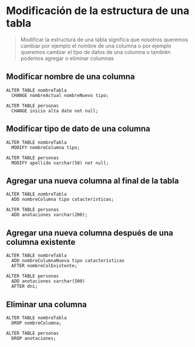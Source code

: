 # Modificación de la estructura de una tabla

> Modificar la estructura de una tabla significa que nosotros queremos cambiar por ejemplo el nombre de una columna o por ejemplo queremos cambiar el tipo de datos de una columna o también podemos agregar o eliminar columnas

## Modificar nombre de una columna

    ALTER TABLE nombreTabla  
      CHANGE nombreActual nombreNuevo tipo;  

    ALTER TABLE personas
      CHANGE inicio alta date not null;

## Modificar tipo de dato de una columna

    ALTER TABLE nombreTabla  
      MODIFY nombreColumna tipo;

    ALTER TABLE personas
      MODIFY apellido varchar(50) not null;

## Agregar una nueva columna al final de la tabla

    ALTER TABLE nombreTabla  
      ADD nombreColumna tipo catacterísticas;  

    ALTER TABLE personas  
      ADD anotaciones varchar(200);

## Agregar una nueva columna después de una columna existente

    ALTER TABLE nombreTabla  
      ADD nombreColumnaNueva tipo catacterísticas   
      AFTER nombreColExistente;  

    ALTER TABLE personas  
      ADD anotaciones varchar(500)  
      AFTER dni; 

## Eliminar una columna

    ALTER TABLE nombreTabla  
      DROP nombreColumna;

    ALTER TABLE personas   
      DROP anotaciones;